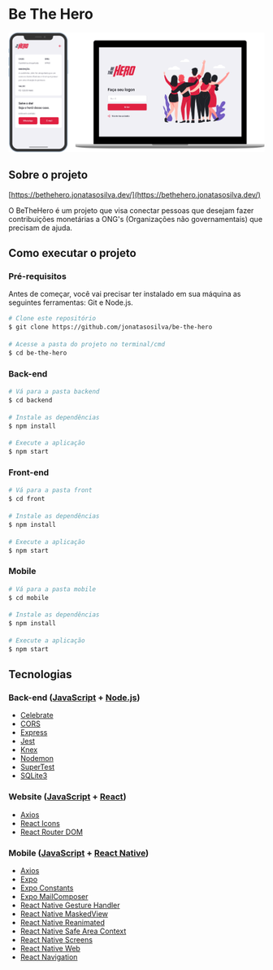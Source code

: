 # Be The Hero
![cover](https://raw.githubusercontent.com/jonatasosilva/be-the-hero/master/assets/cover.png)

## Sobre o projeto
[https://bethehero.jonatasosilva.dev/](https://bethehero.jonatasosilva.dev/)

O BeTheHero é um projeto que visa conectar pessoas que desejam fazer contribuições monetárias a ONG's (Organizações não governamentais) que precisam de ajuda.

## Como executar o projeto
### Pré-requisitos
Antes de começar, você vai precisar ter instalado em sua máquina as seguintes ferramentas: Git e Node.js.

```bash
# Clone este repositório
$ git clone https://github.com/jonatasosilva/be-the-hero

# Acesse a pasta do projeto no terminal/cmd
$ cd be-the-hero
```

### Back-end
```bash
# Vá para a pasta backend
$ cd backend

# Instale as dependências
$ npm install

# Execute a aplicação
$ npm start
```

### Front-end
```bash
# Vá para a pasta front
$ cd front

# Instale as dependências
$ npm install

# Execute a aplicação
$ npm start
```

### Mobile
```bash
# Vá para a pasta mobile
$ cd mobile

# Instale as dependências
$ npm install

# Execute a aplicação
$ npm start
```

## Tecnologias
### Back-end ([JavaScript](https://www.javascript.com/) + [Node.js](https://nodejs.org/))
- [Celebrate](https://github.com/arb/celebrate)
- [CORS](https://github.com/expressjs/cors)
- [Express](https://expressjs.com/)
- [Jest](https://jestjs.io/)
- [Knex](http://knexjs.org/)
- [Nodemon](https://nodemon.io/)
- [SuperTest](https://github.com/visionmedia/supertest)
- [SQLite3](https://github.com/mapbox/node-sqlite3)

### Website ([JavaScript](https://www.javascript.com/) + [React](https://reactjs.org/))
- [Axios](https://github.com/axios/axios)
- [React Icons](https://react-icons.github.io/react-icons/)
- [React Router DOM](https://reactrouter.com/)

### Mobile ([JavaScript](https://www.javascript.com/) + [React Native](https://reactnative.dev/))
- [Axios](https://github.com/axios/axios)
- [Expo](https://expo.io/)
- [Expo Constants](https://docs.expo.io/versions/latest/sdk/constants/)
- [Expo MailComposer](https://docs.expo.io/versions/latest/sdk/mail-composer/)
- [React Native Gesture Handler](https://github.com/software-mansion/react-native-gesture-handler)
- [React Native MaskedView](https://github.com/react-native-masked-view/masked-view)
- [React Native Reanimated](https://github.com/software-mansion/react-native-reanimated)
- [React Native Safe Area Context](https://github.com/th3rdwave/react-native-safe-area-context)
- [React Native Screens](https://github.com/software-mansion/react-native-screens)
- [React Native Web](https://github.com/necolas/eact-native-web)
- [React Navigation](https://reactnavigation.org/)
